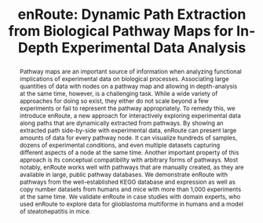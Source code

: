 ---
layout: publication
title: "enRoute: Dynamic Path Extraction from Biological Pathway Maps for In-Depth Experimental Data Analysis"
key: 2012_biovis_enroute
type: paper


shortname: enRoute
image: 2012_biovis_enroute.png

authors:
- partl
- lex
- streit
- kalkofen
- Karl Kashofer
- schmalstieg

year: 2012

bibentry: inproceedings
bib:
  booktitle: Proceedings of the IEEE Symposium on Biological Data Visualization (BioVis ’12)
  doi: 10.1109/BioVis.2012.6378600
  pages: 107--114

award: IEEE BioVis 2012 Best Paper Award
note: 

external-project: http://caleydo.org/tools/pathways/
video: 2012_biovis_enroute_video
preview-video: 


pdf: 2012_biovis_enroute.pdf
supplement:

abstract: "
<p>Pathway maps are an important source of information when analyzing functional implications of experimental data on biological processes. Associating large quantities of data with nodes on a pathway map and allowing in depth-analysis at the same time, however, is a challenging task. While a wide variety of approaches for doing so exist, they either do not scale beyond a few experiments or fail to represent the pathway appropriately. To remedy this, we introduce enRoute, a new approach for interactively exploring experimental data along paths that are dynamically extracted from pathways. By showing an extracted path side-by-side with experimental data, enRoute can present large amounts of data for every pathway node. It can visualize hundreds of samples, dozens of experimental conditions, and even multiple datasets capturing different aspects of a node at the same time. Another important property of this approach is its conceptual compatibility with arbitrary forms of pathways. Most notably, enRoute works well with pathways that are manually created, as they are available in large, public pathway databases. We demonstrate enRoute with pathways from the well-established KEGG database and expression as well as copy number datasets from humans and mice with more than 1,000 experiments at the same time. We validate enRoute in case studies with domain experts, who used enRoute to explore data for glioblastoma multiforme in humans and a model of steatohepatitis in mice.</p>"

---